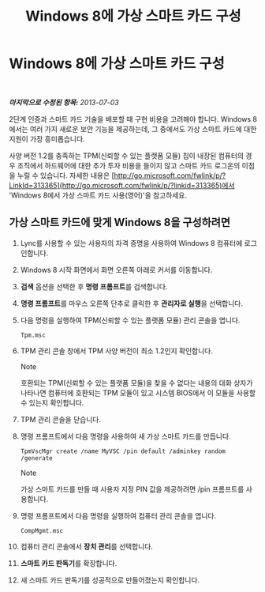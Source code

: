 ﻿---
title: Windows 8에 가상 스마트 카드 구성
TOCTitle: Windows 8에 가상 스마트 카드 구성
ms:assetid: 4916c167-4ee3-4f3e-b65c-33e588595112
ms:mtpsurl: https://technet.microsoft.com/ko-kr/library/Dn308564(v=OCS.15)
ms:contentKeyID: 56270233
ms.date: 08/10/2015
mtps_version: v=OCS.15
ms.translationtype: HT
---

# Windows 8에 가상 스마트 카드 구성

 

_**마지막으로 수정된 항목:** 2013-07-03_

2단계 인증과 스마트 카드 기술을 배포할 때 구현 비용을 고려해야 합니다. Windows 8에서는 여러 가지 새로운 보안 기능을 제공하는데, 그 중에서도 가상 스마트 카드에 대한 지원이 가장 흥미롭습니다.

사양 버전 1.2를 충족하는 TPM(신뢰할 수 있는 플랫폼 모듈) 칩이 내장된 컴퓨터의 경우 조직에서 하드웨어에 대한 추가 투자 비용을 들이지 않고 스마트 카드 로그온의 이점을 누릴 수 있습니다. 자세한 내용은 [http://go.microsoft.com/fwlink/p/?LinkId=313365](http://go.microsoft.com/fwlink/p/?linkid=313365)에서 'Windows 8에서 가상 스마트 카드 사용(영어)'을 참고하세요.

## 가상 스마트 카드에 맞게 Windows 8을 구성하려면

1.  Lync를 사용할 수 있는 사용자의 자격 증명을 사용하여 Windows 8 컴퓨터에 로그인합니다.

2.  Windows 8 시작 화면에서 화면 오른쪽 아래로 커서를 이동합니다.

3.  **검색** 옵션을 선택한 후 **명령 프롬프트**를 검색합니다.

4.  **명령 프롬프트**를 마우스 오른쪽 단추로 클릭한 후 **관리자로 실행**을 선택합니다.

5.  다음 명령을 실행하여 TPM(신뢰할 수 있는 플랫폼 모듈) 관리 콘솔을 엽니다.
    
        Tpm.msc

6.  TPM 관리 콘솔 창에서 TPM 사양 버전이 최소 1.2인지 확인합니다.
    

    > [!NOTE]
    > 호환되는 TPM(신뢰할 수 있는 플랫폼 모듈)을 찾을 수 없다는 내용의 대화 상자가 나타나면 컴퓨터에 호환되는 TPM 모듈이 있고 시스템 BIOS에서 이 모듈을 사용할 수 있는지 확인합니다.



7.  TPM 관리 콘솔을 닫습니다.

8.  명령 프롬프트에서 다음 명령을 사용하여 새 가상 스마트 카드를 만듭니다.
    
        TpmVscMgr create /name MyVSC /pin default /adminkey random /generate
    

    > [!NOTE]
    > 가상 스마트 카드를 만들 때 사용자 지정 PIN 값을 제공하려면 /pin 프롬프트를 사용합니다.



9.  명령 프롬프트에서 다음 명령을 실행하여 컴퓨터 관리 콘솔을 엽니다.
    
        CompMgmt.msc

10. 컴퓨터 관리 콘솔에서 **장치 관리**를 선택합니다.

11. **스마트 카드 판독기**를 확장합니다.

12. 새 스마트 카드 판독기를 성공적으로 만들어졌는지 확인합니다.

